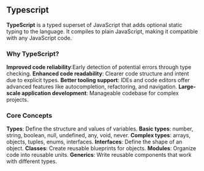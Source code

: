 ## Typescript
**TypeScript** is a typed superset of JavaScript that adds optional static typing to the language. It compiles to plain JavaScript, making it compatible with any JavaScript code.

### Why TypeScript?
**Improved code reliability**:Early detection of potential errors through type checking.
**Enhanced code readability**: Clearer code structure and intent due to explicit types.
**Better tooling support**: IDEs and code editors offer advanced features like autocompletion, refactoring, and navigation.
**Large-scale application development**: Manageable codebase for complex projects.
### Core Concepts
**Types**: Define the structure and values of variables.
**Basic types**: number, string, boolean, null, undefined, any, void, never.
**Complex types**: arrays, objects, tuples, enums, interfaces.
**Interfaces**: Define the shape of an object.
**Classes**: Create reusable blueprints for objects.
**Modules**: Organize code into reusable units.
**Generics**: Write reusable components that work with different types.